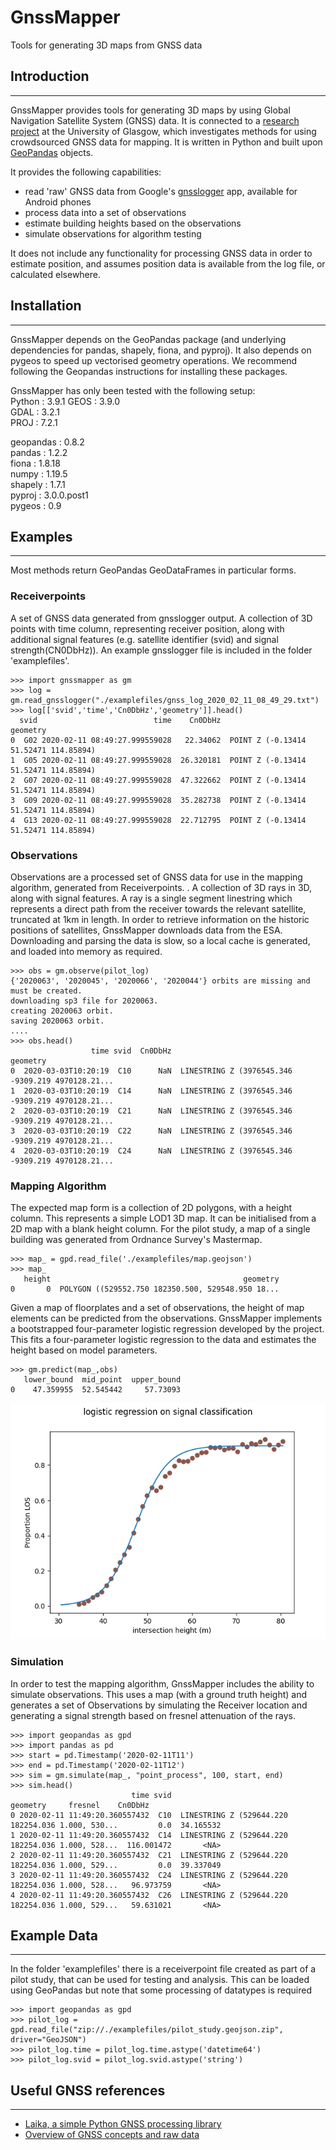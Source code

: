 # **GnssMapper**

Tools for generating 3D maps from GNSS data

## Introduction
-----------
GnssMapper provides tools for generating 3D maps by using Global Navigation Satellite System (GNSS) data. It is connected to a [research project](https://indicative-data-science.github.io/IDS/) at the University of Glasgow, which investigates methods for using crowdsourced GNSS data for mapping. It is written in Python and built upon [GeoPandas](https://geopandas.org) objects.

It provides the following capabilities:
- read 'raw' GNSS data from Google's [gnsslogger](https://github.com/google/gps-measurement-tools) app, available for Android phones
- process data into a set of observations
- estimate building heights based on the observations
- simulate observations for algorithm testing

It does not include any functionality for processing GNSS data in order to estimate position, and assumes position data is available from the log file, or calculated elsewhere. 

## Installation
-------
GnssMapper depends on the GeoPandas package (and underlying dependencies for pandas, shapely, fiona, and pyproj). It also depends on pygeos to speed up vectorised geometry operations. We recommend following the Geopandas instructions for installing these packages.

GnssMapper has only been tested with the following setup:  
Python     : 3.9.1
GEOS       : 3.9.0  
GDAL       : 3.2.1  
PROJ       : 7.2.1  
  
geopandas  : 0.8.2  
pandas     : 1.2.2  
fiona      : 1.8.18  
numpy      : 1.19.5  
shapely    : 1.7.1  
pyproj     : 3.0.0.post1  
pygeos     : 0.9  


## Examples
--------
Most methods return GeoPandas GeoDataFrames in particular forms.


### Receiverpoints

A set of GNSS data generated from gnsslogger output. A collection of 3D points with time column, representing receiver position, along with additional signal features (e.g. satellite identifier (svid) and signal strength(CN0DbHz)). An example gnsslogger file is included in the folder 'examplefiles'.

    >>> import gnssmapper as gm
    >>> log = gm.read_gnsslogger("./examplefiles/gnss_log_2020_02_11_08_49_29.txt")
    >>> log[['svid','time','Cn0DbHz','geometry']].head()
      svid                          time    Cn0DbHz                               geometry
    0  G02 2020-02-11 08:49:27.999559028   22.34062  POINT Z (-0.13414 51.52471 114.85894)
    1  G05 2020-02-11 08:49:27.999559028  26.320181  POINT Z (-0.13414 51.52471 114.85894)
    2  G07 2020-02-11 08:49:27.999559028  47.322662  POINT Z (-0.13414 51.52471 114.85894)
    3  G09 2020-02-11 08:49:27.999559028  35.282738  POINT Z (-0.13414 51.52471 114.85894)
    4  G13 2020-02-11 08:49:27.999559028  22.712795  POINT Z (-0.13414 51.52471 114.85894)

### Observations
Observations are a processed set of GNSS data for use in the mapping algorithm, generated from Receiverpoints. . A collection of 3D rays in 3D, along with signal features. A ray is a single segment linestring which represents a direct path from the receiver towards the relevant satellite, truncated at 1km in length. In order to retrieve information on the historic positions of satellites, GnssMapper downloads data from the ESA. Downloading and parsing the data is slow, so a local cache is generated, and loaded into memory as required.  

    >>> obs = gm.observe(pilot_log)
    {'2020063', '2020045', '2020066', '2020044'} orbits are missing and must be created.
    downloading sp3 file for 2020063.
    creating 2020063 orbit.
    saving 2020063 orbit.
    ....
    >>> obs.head()
                      time svid  Cn0DbHz                                           geometry
    0  2020-03-03T10:20:19  C10      NaN  LINESTRING Z (3976545.346 -9309.219 4970128.21...
    1  2020-03-03T10:20:19  C14      NaN  LINESTRING Z (3976545.346 -9309.219 4970128.21...
    2  2020-03-03T10:20:19  C21      NaN  LINESTRING Z (3976545.346 -9309.219 4970128.21...
    3  2020-03-03T10:20:19  C22      NaN  LINESTRING Z (3976545.346 -9309.219 4970128.21...
    4  2020-03-03T10:20:19  C24      NaN  LINESTRING Z (3976545.346 -9309.219 4970128.21...

### Mapping Algorithm
The expected map form is a collection of 2D polygons, with a height column. This represents a simple LOD1 3D map. It can be initialised from a 2D map with a blank height column. For the pilot study, a map of a single building was generated from Ordnance Survey's Mastermap.   

    >>> map_ = gpd.read_file('./examplefiles/map.geojson')
    >>> map_
       height                                           geometry
    0       0  POLYGON ((529552.750 182350.500, 529548.950 18...

Given a map of floorplates and a set of observations, the height of map elements can be predicted from the observations. GnssMapper implements a bootstrapped four-parameter logistic regression developed by the project. This fits a four-parameter logistic regression to the data and estimates the height based on model parameters.

    >>> gm.predict(map_,obs)
       lower_bound  mid_point  upper_bound
    0    47.359955  52.545442     57.73093

![Example 1](docs/fit.png)

### Simulation
In order to test the mapping algorithm, GnssMapper includes the ability to simulate observations. This uses a map (with a ground truth height) and generates a set of Observations by simulating the Receiver location and generating a signal strength based on fresnel attenuation of the rays. 

    >>> import geopandas as gpd
    >>> import pandas as pd
    >>> start = pd.Timestamp('2020-02-11T11')
    >>> end = pd.Timestamp('2020-02-11T12')
    >>> sim = gm.simulate(map_, "point_process", 100, start, end)
    >>> sim.head()
                               time svid                                           geometry     fresnel    Cn0DbHz
    0 2020-02-11 11:49:20.360557432  C10  LINESTRING Z (529644.220 182254.036 1.000, 530...         0.0  34.165532
    1 2020-02-11 11:49:20.360557432  C14  LINESTRING Z (529644.220 182254.036 1.000, 528...  116.001472       <NA>
    2 2020-02-11 11:49:20.360557432  C21  LINESTRING Z (529644.220 182254.036 1.000, 529...         0.0  39.337049
    3 2020-02-11 11:49:20.360557432  C24  LINESTRING Z (529644.220 182254.036 1.000, 528...   96.973759       <NA>
    4 2020-02-11 11:49:20.360557432  C26  LINESTRING Z (529644.220 182254.036 1.000, 529...   59.631021       <NA>

## Example Data
----------
In the folder 'examplefiles' there is a receiverpoint file created as part of a pilot study, that can be used for testing and analysis. This can be loaded using GeoPandas but note that some processing of datatypes is required

    >>> import geopandas as gpd
    >>> pilot_log = gpd.read_file("zip://./examplefiles/pilot_study.geojson.zip", driver="GeoJSON")
    >>> pilot_log.time = pilot_log.time.astype('datetime64')
    >>> pilot_log.svid = pilot_log.svid.astype('string')

## Useful GNSS references
--------
- [Laika, a simple Python GNSS processing library](https://github.com/commaai/laika)
- [Overview of GNSS concepts and raw data](https://www.gsa.europa.eu/system/files/reports/gnss_raw_measurement_web_0.pdf)










